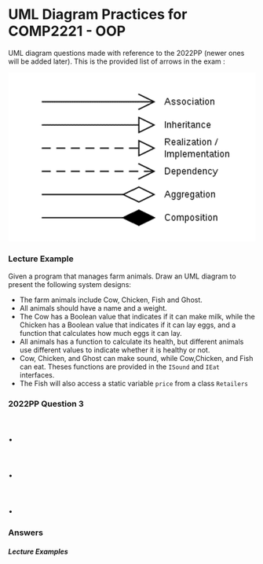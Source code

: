 # UML Diagram Practices for COMP2221 - OOP 

UML diagram questions made with reference to the 2022PP (newer ones will be added later). This is the provided list of arrows in the exam :

![alt text](images/uml.png)


### Lecture Example

Given a program that manages farm animals. Draw an UML diagram to present the following system designs:
* The farm animals include Cow, Chicken, Fish and Ghost.
* All animals should have a name and a weight.
* The Cow has a Boolean value that indicates if it can make milk, while the Chicken has a Boolean value that indicates if it can lay eggs, and a function that calculates how much eggs it can lay. 
* All animals has a function to calculate its health, but different animals use different values to indicate whether it is healthy or not.
* Cow, Chicken, and Ghost can make sound, while Cow,Chicken, and Fish can eat. Theses functions are provided in the ```ISound``` and ```IEat``` interfaces.
* The Fish will also access a static variable ```price``` from a class ```Retailers```

### 2022PP Question 3

# .
# .
# .
### Answers
##### Lecture Examples

